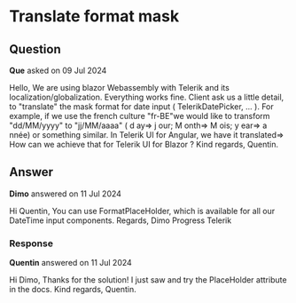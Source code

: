 # Translate format mask

## Question

**Que** asked on 09 Jul 2024

Hello, We are using blazor Webassembly with Telerik and its localization/globalization. Everything works fine. Client ask us a little detail, to "translate" the mask format for date input ( TelerikDatePicker, ... ). For example, if we use the french culture "fr-BE"we would like to transform "dd/MM/yyyy" to "jj/MM/aaaa" ( d ay=> j our; M onth=> M ois; y ear=> a nnée) or something similar. In Telerik UI for Angular, we have it translated=> How can we achieve that for Telerik UI for Blazor ? Kind regards, Quentin.

## Answer

**Dimo** answered on 11 Jul 2024

Hi Quentin, You can use FormatPlaceHolder, which is available for all our DateTime input components. Regards, Dimo Progress Telerik

### Response

**Quentin** answered on 11 Jul 2024

Hi Dimo, Thanks for the solution! I just saw and try the PlaceHolder attribute in the docs. Kind regards, Quentin.
